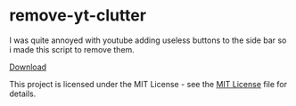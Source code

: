 # remove-yt-clutter

I was quite annoyed with youtube adding useless buttons to the side bar so i made this script to remove them.

[Download](https://github.com/weyh/remove-yt-clutter/releases/latest/download/rmytc.user.js)

This project is licensed under the MIT License - see the [MIT License](LICENSE) file for details.
